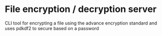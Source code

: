 # File encryption / decryption server

CLI tool for encrypting a file using the advance encryption standard and uses pdkdf2 to secure based on a password
